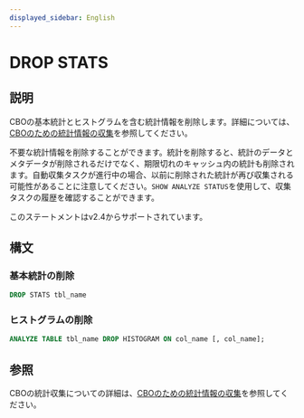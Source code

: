```yaml
---
displayed_sidebar: English
---
```


# DROP STATS

## 説明

CBOの基本統計とヒストグラムを含む統計情報を削除します。詳細については、[CBOのための統計情報の収集](../../../using_starrocks/Cost_based_optimizer.md#basic-statistics)を参照してください。

不要な統計情報を削除することができます。統計を削除すると、統計のデータとメタデータが削除されるだけでなく、期限切れのキャッシュ内の統計も削除されます。自動収集タスクが進行中の場合、以前に削除された統計が再び収集される可能性があることに注意してください。`SHOW ANALYZE STATUS`を使用して、収集タスクの履歴を確認することができます。

このステートメントはv2.4からサポートされています。

## 構文

### 基本統計の削除

```SQL
DROP STATS tbl_name
```

### ヒストグラムの削除

```SQL
ANALYZE TABLE tbl_name DROP HISTOGRAM ON col_name [, col_name];
```

## 参照

CBOの統計収集についての詳細は、[CBOのための統計情報の収集](../../../using_starrocks/Cost_based_optimizer.md)を参照してください。
